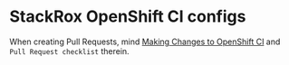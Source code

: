 # StackRox OpenShift CI configs

When creating Pull Requests, mind [Making Changes to OpenShift CI](https://docs.engineering.redhat.com/display/StackRox/Making+changes+to+OpenShift+CI) and `Pull Request checklist` therein.